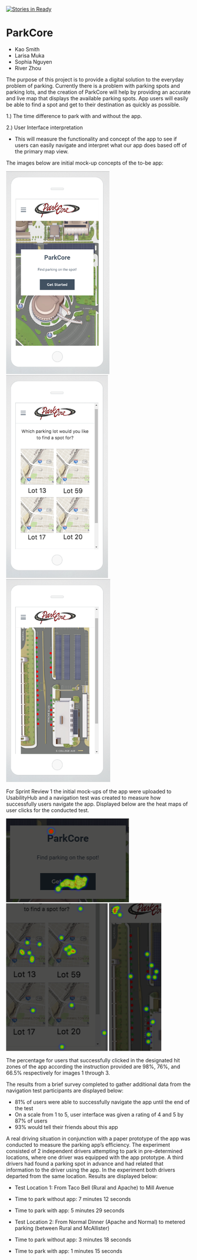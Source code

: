 [![Stories in Ready](https://badge.waffle.io/asu-cis-capstone/ParkCore.png?label=ready&title=Ready)](https://waffle.io/asu-cis-capstone/ParkCore)
# ParkCore

<title>Members:</title>

- Kao Smith
- Larisa Muka
- Sophia Nguyen
- River Zhou

<title>Description:</title>

The purpose of this project is to provide a digital solution to the everyday problem of parking. Currently there is a problem with parking spots and parking lots, and the creation of ParkCore will help by providing an accurate and live map that displays the available parking spots. App users will easily be able to find a spot and get to their destination as quickly as possible.

<title>Key Metrics:</title>

1.) The time difference to park with and without the app.

2.) User Interface interpretation
- This will measure the functionality and concept of the app to see if users can easily navigate and interpret what our app does based off of the primary map view.

The images below are initial mock-up concepts of the to-be app:

<img src="Mock-up 1.PNG" alt="Home" height=550>
<img src="Mock-up 2.PNG" alt="Selection" height=550>
<img src="Mock-up 3.PNG" alt="Map" height=550>

<title>Sprint Review 1</title>

For Sprint Review 1 the initial mock-ups of the app were uploaded to UsabilityHub and a navigation test was created to measure how successfully users navigate the app. Displayed below are the heat maps of user clicks for the conducted test.  

<img src="Heat map 1.png" alt="Home hm">
<img src="Heat map 2.png" alt="Selection hm" height=400>
<img src="Heat map 3.png" alt="Parking hm" height=400>

The percentage for users that successfully clicked in the designated hit zones of the app according the instruction provided are 98%, 76%, and 66.5% respectively for images 1 through 3.

The results from a brief survey completed to gather additional data from the navigation test participants are displayed below:
- 81% of users were able to successfully navigate the app until the end of the test
- On a scale from 1 to 5, user interface was given a rating of 4 and 5 by 87% of users
- 93% would tell their friends about this app

<title>Sprint Review 2</title>

A real driving situation in conjunction with a paper prototype of the app was conducted to measure the parking app’s efficiency. The experiment consisted of 2 independent drivers attempting to park in pre-determined locations, where one driver was equipped with the app prototype. A third drivers had found a parking spot in advance and had related that information to the driver using the app. In the experiment both drivers departed from the same location. Results are displayed below:

- Test Location 1: From Taco Bell (Rural and Apache) to Mill Avenue
- Time to park without app: 7 minutes 12 seconds
- Time to park with app: 5 minutes 29 seconds

- Test Location 2: From Normal Dinner (Apache and Normal) to metered parking (between Rural and McAllister)
- Time to park without app: 3 minutes 18 seconds
- Time to park with app: 1 minutes 15 seconds
